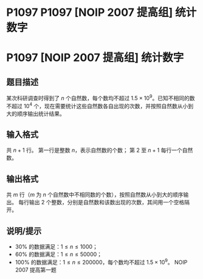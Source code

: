 # P1097 P1097 [NOIP 2007 提高组] 统计数字

# P1097 [NOIP 2007 提高组] 统计数字

## 题目描述

某次科研调查时得到了 $n$ 个自然数，每个数均不超过 $1.5 \times 10^9$。已知不相同的数不超过 $10^4$ 个，现在需要统计这些自然数各自出现的次数，并按照自然数从小到大的顺序输出统计结果。

## 输入格式

共 $n+1$ 行。
第一行是整数 $n$，表示自然数的个数；
第 $2$ 至 $n+1$ 每行一个自然数。

## 输出格式

共 $m$ 行（$m$ 为 $n$ 个自然数中不相同数的个数），按照自然数从小到大的顺序输出。
每行输出 $2$ 个整数，分别是自然数和该数出现的次数，其间用一个空格隔开。

## 说明/提示

- $30\%$ 的数据满足：$1 \le n \le 1000$；
- $60\%$ 的数据满足：$1 \le n \le 50000$；
- $100\%$ 的数据满足：$1 \le n \le 200000$，每个数均不超过 $1.5 \times 10^9$。
NOIP 2007 提高第一题
